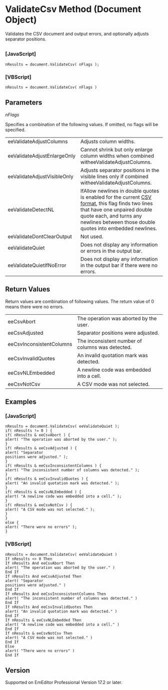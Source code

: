 # ValidateCsv Method (Document Object)

Validates the CSV document and output errors, and optionally adjusts separator positions.

## 

### \[JavaScript\]

```
nResults = document.ValidateCsv( nFlags );
```

### \[VBScript\]

```
nResults = document.ValidateCsv( nFlags )
```

## Parameters

_nFlags_

Specifies a combination of the following values. If omitted, no flags will be specified.

|     |     |
| --- | --- |
| eeValidateAdjustColumns | Adjusts column widths. |
| eeValidateAdjustEnlargeOnly | Cannot shrink but only enlarge column widths when combined witheeValidateAdjustColumns. |
| eeValidateAdjustVisibleOnly | Adjusts separator positions in the visible lines only if combined witheeValidateAdjustColumns. |
| eeValidateDetectNL | IfAllow newlines in double quotes is enabled for the current [CSV format](../../dlg/customize/csv/index), this flag finds two lines that have one unpaired double quote each, and turns any newlines between those double quotes into embedded newlines. |
| eeValidateDontClearOutput | Not used. |
| eeValidateQuiet | Does not display any information or errors in the output bar. |
| eeValidateQuietIfNoError | Does not display any information in the output bar if there were no errors. |

## Return Values

Return values are combination of following values. The return value of 0 means there were no errors.

|     |     |
| --- | --- |
| eeCsvAbort | The operation was aborted by the user. |
| eeCsvAdjusted | Separator positions were adjusted. |
| eeCsvInconsistentColumns | The inconsistent number of columns was detected. |
| eeCsvInvalidQuotes | An invalid quotation mark was detected. |
| eeCsvNLEmbedded | A newline code was embedded into a cell. |
| eeCsvNotCsv | A CSV mode was not selected. |

## Examples

### \[JavaScript\]

```
nResults = document.ValidateCsv( eeValidateQuiet );
if( nResults != 0 ) {
if( nResults & eeCsvAbort ) {
alert( "The operation was aborted by the user." );
}
if( nResults & eeCsvAdjusted ) {
alert( "Separator
positions were adjusted." );
}
if( nResults & eeCsvInconsistentColumns ) {
alert( "The inconsistent number of columns was detected." );
}
if( nResults & eeCsvInvalidQuotes ) {
alert( "An invalid quotation mark was detected." );
}
if( nResults & eeCsvNLEmbedded ) {
alert( "A newline code was embedded into a cell." );
}
if( nResults & eeCsvNotCsv ) {
alert( "A CSV mode was not selected." );
}
}
else {
alert( "There were no errors" );
}
```

### \[VBScript\]

```
nResults = document.ValidateCsv( eeValidateQuiet )
If nResults <> 0 Then
If nResults And eeCsvAbort Then
alert( "The operation was aborted by the user." )
End If
If nResults And eeCsvAdjusted Then
alert( "Separator
positions were adjusted." )
End If
If nResults And eeCsvInconsistentColumns Then
alert( "The inconsistent number of columns was detected." )
End If
If nResults And eeCsvInvalidQuotes Then
alert( "An invalid quotation mark was detected." )
End If
If nResults & eeCsvNLEmbedded Then
alert( "A newline code was embedded into a cell." )
End If
If nResults & eeCsvNotCsv Then
alert( "A CSV mode was not selected." )
End If
Else
alert( "There were no errors" )
End If
```

## Version

Supported on EmEditor Professional Version 17.2 or later.
